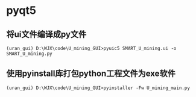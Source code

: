 # pyqt5
## 将ui文件编译成py文件
```
(uran_gui) D:\WJX\code\U_mining_GUI>pyuic5 SMART_U_mining.ui -o SMART_U_mining.py
```
## 使用pyinstall库打包python工程文件为exe软件
```
(uran_gui) D:\WJX\code\U_mining_GUI>pyinstaller -Fw U_mining_main.py
```
